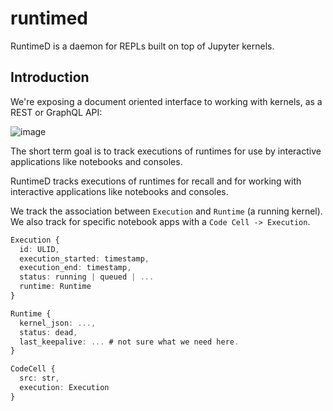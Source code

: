 # runtimed

RuntimeD is a daemon for REPLs built on top of Jupyter kernels.

## Introduction

We're exposing a document oriented interface to working with kernels, as a REST or GraphQL API:

![image](https://github.com/runtimed/runtimed/assets/836375/07bf5289-8b2a-466b-a9ad-e243d289c232)

The short term goal is to track executions of runtimes for use by interactive applications like notebooks and consoles.

RuntimeD tracks executions of runtimes for recall and for working with interactive applications like notebooks and consoles.

We track the association between `Execution` and `Runtime` (a running kernel). We also track for specific notebook apps with a `Code Cell -> Execution`.

```typescript
Execution {
  id: ULID,
  execution_started: timestamp,
  execution_end: timestamp,
  status: running | queued | ...
  runtime: Runtime
}
```

```typescript
Runtime {
  kernel_json: ...,
  status: dead,
  last_keepalive: ... # not sure what we need here.
}
```


```typescript
CodeCell {
  src: str,
  execution: Execution
}
```
